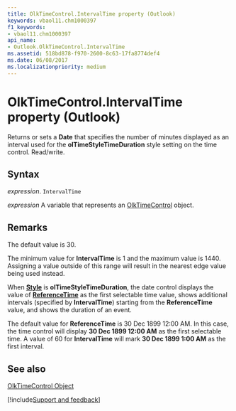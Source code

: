 ```yaml
---
title: OlkTimeControl.IntervalTime property (Outlook)
keywords: vbaol11.chm1000397
f1_keywords:
- vbaol11.chm1000397
api_name:
- Outlook.OlkTimeControl.IntervalTime
ms.assetid: 518bd878-f970-2600-8c63-17fa8774def4
ms.date: 06/08/2017
ms.localizationpriority: medium
---
```



# OlkTimeControl.IntervalTime property (Outlook)

Returns or sets a **Date** that specifies the number of minutes displayed as an interval used for the **olTimeStyleTimeDuration** style setting on the time control. Read/write.


## Syntax

_expression_. `IntervalTime`

_expression_ A variable that represents an [OlkTimeControl](Outlook.OlkTimeControl.md) object.


## Remarks

The default value is 30.

The minimum value for **IntervalTime** is 1 and the maximum value is 1440. Assigning a value outside of this range will result in the nearest edge value being used instead.

When **[Style](Outlook.OlkTimeControl.Style.md)** is **olTimeStyleTimeDuration**, the date control displays the value of **[ReferenceTime](Outlook.OlkTimeControl.ReferenceTime.md)** as the first selectable time value, shows additional intervals (specified by **IntervalTime**) starting from the **ReferenceTime** value, and shows the duration of an event.

The default value for **ReferenceTime** is 30 Dec 1899 12:00 AM. In this case, the time control will display **30 Dec 1899 12:00 AM** as the first selectable time. A value of 60 for **IntervalTime** will mark **30 Dec 1899 1:00 AM** as the first interval.


## See also


[OlkTimeControl Object](Outlook.OlkTimeControl.md)

[!include[Support and feedback](~/includes/feedback-boilerplate.md)]